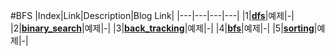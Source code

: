 #BFS
|Index|Link|Description|Blog Link|
|---|---|---|---|
|1|[**dfs**](../src/template/dfs)|예제|-|
|2|[**binary_search**](../src/template/binary_search)|예제|-|
|3|[**back_tracking**](../src/template/back_tracking)|예제|-|
|4|[**bfs**](../src/template/bfs)|예제|-|
|5|[**sorting**](../src/template/sorting)|예제|-|
